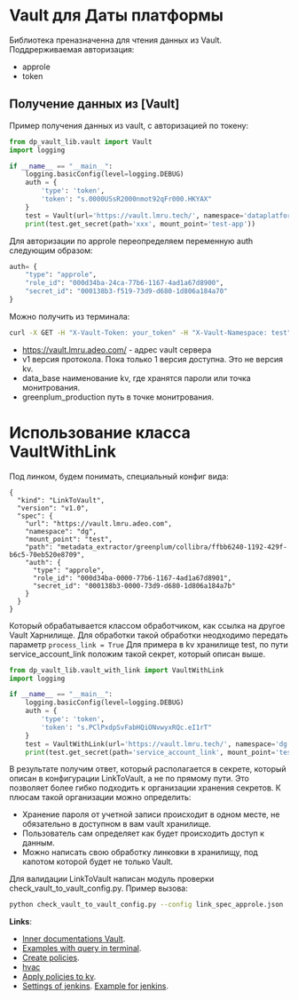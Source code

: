 # Vault для Даты платформы
Библиотека преназначенна для чтения данных из Vault.
Поддрерживаемая авторизация:
- approle
- token

## Получение данных из [Vault]
Пример получения данных из vault, с авторизацией по токену:
```python
from dp_vault_lib.vault import Vault
import logging

if __name__ == "__main__":
    logging.basicConfig(level=logging.DEBUG)
    auth = {
        'type': 'token',
        'token': "s.0000USsR2000nmot92qFr000.HKYAX"
    }
    test = Vault(url='https://vault.lmru.tech/', namespace='dataplatform', auth=auth)
    print(test.get_secret(path='xxx', mount_point='test-app'))
```
Для авторизации по approle переопределяем переменную auth следующим образом:
```python
auth= {
    "type": "approle",
    "role_id": "000d34ba-24ca-77b6-1167-4ad1a67d8900",
    "secret_id": "000138b3-f519-73d9-d680-1d806a184a70"
}
```
Можно получить из терминала:

```bash
curl -X GET -H "X-Vault-Token: your_token" -H "X-Vault-Namespace: test" https://vault.lmru.adeo.com/v1/data_base/data/greenplum_production
```
- https://vault.lmru.adeo.com/ - адрес vault сервера
- v1 версия протокола. Пока только 1 версия доступна. Это не версия kv.
- data_base наименование kv, где хранятся пароли или точка монитрования.
- greenplum_production путь в точке монитрования.


# Использование класса VaultWithLink
Под линком, будем понимать, специальный конфиг вида:
```
{
  "kind": "LinkToVault",
  "version": "v1.0",
  "spec": {
    "url": "https://vault.lmru.adeo.com",
    "namespace": "dg",
    "mount_point": "test",
    "path": "metadata_extractor/greenplum/collibra/ffbb6240-1192-429f-b6c5-70eb520e8709",
    "auth": {
      "type": "approle",
      "role_id": "000d34ba-0000-77b6-1167-4ad1a67d8901",
      "secret_id": "000138b3-0000-73d9-d680-1d806a184a7b"
    }
  }
}
```
Который обрабатывается классом обработчиком, как ссылка на другое Vault Харнилище. Для обработки такой обработки неодходимо передать параметр ```process_link = True```
Для примера в kv хранилище test, по пути service_account_link положим такой секрет, который описан выше.

```python
from dp_vault_lib.vault_with_link import VaultWithLink
import logging

if __name__ == "__main__":
    logging.basicConfig(level=logging.DEBUG)
    auth = {
        'type': 'token',
        'token': "s.PClPxdpSvFabHQiONvwyxRQc.eI1rT"
    }
    test = VaultWithLink(url='https://vault.lmru.tech/', namespace='dg', auth=auth)
    print(test.get_secret(path='service_account_link', mount_point='test', process_link = True))
```
В результате получим ответ, который располагается в секрете, который описан в конфигурации LinkToVault, а не по прямому пути. Это позволяет более гибко подходить к организации хранения секретов.
К плюсам такой организации можно определить:
- Хранение пароля от учетной записи происходит в одном месте, не обязательно в доступном в вам vault хранилище.
- Пользователь сам определяет как будет происходить доступ к данным.
- Можно написать свою обработку линковки в хранилищу, под капотом которой будет не только Vault.

Для валидации LinkToVault написан модуль проверки check_vault_to_vault_config.py. Пример вызова:
```bash
python check_vault_to_vault_config.py --config link_spec_approle.json
```


**Links**:

- [Inner documentations Vault](https://confluence.lmru.tech/display/DEVOPS/Vault#Vault-HowtoUse).
- [Examples with query in terminal](https://confluence.lmru.tech/display/DEVOPS/Vault+Basics).
- [Create poliсies](https://confluence.lmru.tech/pages/viewpage.action?pageId=154567241).
-  [hvac](https://hvac.readthedocs.io/en/stable/)
- [Apply poliсies to kv](https://confluence.lmru.tech/pages/viewpage.action?pageId=154567224).
- [Settings of jenkins](https://confluence.lmru.tech/pages/viewpage.action?pageId=154567224). [Example for jenkins](https://github.com/adeo/sfsm%E2%80%93inequality/blob/master/deploy/Jenkinsfile).
